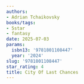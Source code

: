 ```yaml
---
authors:
- Adrian Tchaikovsky
books/tags:
- 5star
- fantasy
date: 2025-07-03
params:
  isbn13: '9781801108447'
  year: '2024'
slug: '9781801108447'
star_rating: 4
title: City Of Last Chances
---
```


<!--more-->